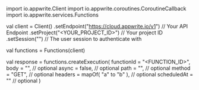 import io.appwrite.Client
import io.appwrite.coroutines.CoroutineCallback
import io.appwrite.services.Functions

val client = Client()
    .setEndpoint("https://cloud.appwrite.io/v1") // Your API Endpoint
    .setProject("<YOUR_PROJECT_ID>") // Your project ID
    .setSession("") // The user session to authenticate with

val functions = Functions(client)

val response = functions.createExecution(
    functionId = "<FUNCTION_ID>",
    body = "<BODY>", // optional
    async = false, // optional
    path = "<PATH>", // optional
    method = "GET", // optional
    headers = mapOf( "a" to "b" ), // optional
    scheduledAt = "" // optional
)
